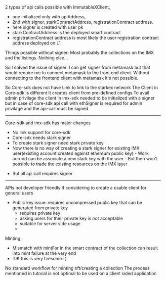 2 types of api calls possible with ImmutableXClient,

- one initialized only with apiAddress,
- 2nd with signer, starkContractAddress, registrationContract address.
- here signer is created with user pk
- starkContractAddress is the deployed smart contract
- registrationContract address is most likely the user registration contract address deployed on L1

Things possible without signer:
Most probably the collections on the IMX and the listings. Nothing else...

So I solved the issue of signer. I can get signer from metamask but that would require me to connect metamask to the
front end client. Without connecting to the frontend client with metamask it's not possible.

So Core-sdk does not have Link to link to the starkex network
The Client in Core-sdk is different
It creates client from pre-defined configs
To avail admin privilage the client in imx-sdk needed to be initialized with a signer but in case of core-sdk api call with ethSigner is required for admin privilage
and the api-call must be signed

---

Core-sdk and imx-sdk has major changes

- No link support for core-sdk
- Core-sdk needs stark signer
- To create stark signer need stark private key
- Now there is no way of creating a stark signer for existing IMX user(existing account created against ethereum public key) - Work aorund can be associate a new stark key with the user - But then won't possible to trade the existing resources on the IMX layer
<!-- - Client in core-sdk does not require signer -->
- But all api call requires signer

---

APIs not developer friendly if considering to create a usable client for general users

- Public key issue: requires uncompressed public key that can be generated from private key
  - requires private key
  - asking users for their private key is not acceptable
  - suitable for server side usage
  -

Minting:

- Mismatch with mintFor in the smart contract of the collection can result into mint failure at the very end
- IDK this is very tiresome :(


No standard workflow for minting nft/creating a collection
The process mentioned in tutorial is not optimal to be used on a client sided application
